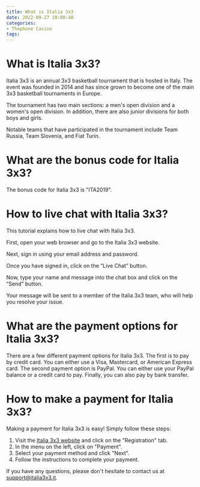 ```yaml
---
title: What is Italia 3x3
date: 2022-09-27 18:08:48
categories:
- Thephone Casino
tags:
---
```



#  What is Italia 3x3?

Italia 3x3 is an annual 3x3 basketball tournament that is hosted in Italy. The event was founded in 2014 and has since grown to become one of the main 3x3 basketball tournaments in Europe.

The tournament has two main sections: a men's open division and a women's open division. In addition, there are also junior divisions for both boys and girls.

Notable teams that have participated in the tournament include Team Russia, Team Slovenia, and Fiat Turin.

#  What are the bonus code for Italia 3x3?

The bonus code for Italia 3x3 is "ITA2019".

#  How to live chat with Italia 3x3?

This tutorial explains how to live chat with Italia 3x3.

First, open your web browser and go to the Italia 3x3 website.

Next, sign in using your email address and password.

Once you have signed in, click on the “Live Chat” button.

Now, type your name and message into the chat box and click on the “Send” button.

Your message will be sent to a member of the Italia 3x3 team, who will help you resolve your issue.

#  What are the payment options for Italia 3x3?

There are a few different payment options for Italia 3x3. The first is to pay by credit card. You can either use a Visa, Mastercard, or American Express card. The second payment option is PayPal. You can either use your PayPal balance or a credit card to pay. Finally, you can also pay by bank transfer.

#  How to make a payment for Italia 3x3?

Making a payment for Italia 3x3 is easy! Simply follow these steps:

1. Visit the [Italia 3x3 website](https://www.italia3x3.it/) and click on the "Registration" tab.
2. In the menu on the left, click on "Payment".
3. Select your payment method and click "Next".
4. Follow the instructions to complete your payment.

If you have any questions, please don't hesitate to contact us at [support@italia3x3.it](mailto:support@italia3x3.it).